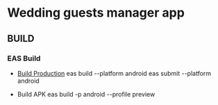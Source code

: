 # Wedding guests manager app

## BUILD
### EAS Build
- [Build Production](https://docs.expo.dev/build/setup/#build-for-android-emulatordevice-or-ios-simulator)
eas build --platform android
eas submit --platform android

- Build APK
eas build -p android --profile preview